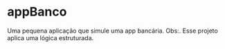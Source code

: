 # appBanco
Uma pequena aplicação que simule uma app bancária. Obs:. Esse projeto aplica uma lógica estruturada.
